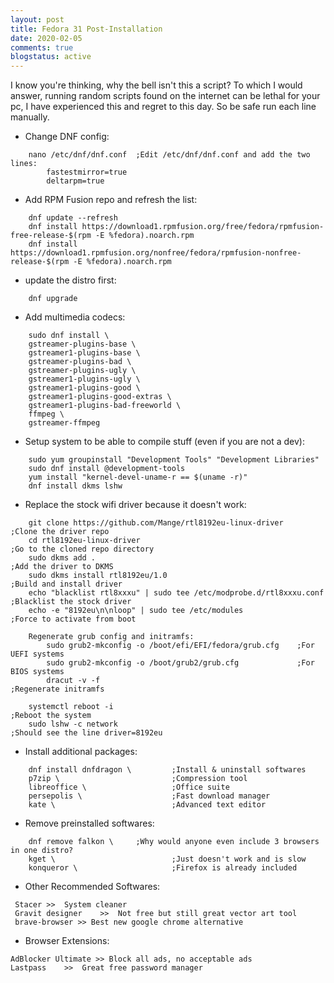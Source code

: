 ```yaml
---
layout: post
title: Fedora 31 Post-Installation
date: 2020-02-05
comments: true
blogstatus: active
---
```

I know you're thinking, why the bell isn't this a script? To which I would answer, running random scripts found on the internet can be lethal for your pc, I have experienced this and regret to this day. So be safe run each line manually.
* Change DNF config:
```
    nano /etc/dnf/dnf.conf	;Edit /etc/dnf/dnf.conf and add the two lines:
        fastestmirror=true
        deltarpm=true
```
* Add RPM Fusion repo and refresh the list:
```
    dnf update --refresh
    dnf install https://download1.rpmfusion.org/free/fedora/rpmfusion-free-release-$(rpm -E %fedora).noarch.rpm 
    dnf install https://download1.rpmfusion.org/nonfree/fedora/rpmfusion-nonfree-release-$(rpm -E %fedora).noarch.rpm
```
* update the distro first:
```
    dnf upgrade
```
* Add multimedia codecs:
```
    sudo dnf install \
    gstreamer-plugins-base \
    gstreamer1-plugins-base \
    gstreamer-plugins-bad \
    gstreamer-plugins-ugly \
    gstreamer1-plugins-ugly \
    gstreamer1-plugins-good \
    gstreamer1-plugins-good-extras \
    gstreamer1-plugins-bad-freeworld \
    ffmpeg \
    gstreamer-ffmpeg
```
* Setup system to be able to compile stuff (even if you are not a dev):
```
    sudo yum groupinstall "Development Tools" "Development Libraries"
    sudo dnf install @development-tools
    yum install "kernel-devel-uname-r == $(uname -r)"
    dnf install dkms lshw
```
* Replace the stock wifi driver because it doesn't work:
```
    git clone https://github.com/Mange/rtl8192eu-linux-driver           ;Clone the driver repo
    cd rtl8192eu-linux-driver                                           ;Go to the cloned repo directory
    sudo dkms add .                                                     ;Add the driver to DKMS
    sudo dkms install rtl8192eu/1.0                                     ;Build and install driver
    echo "blacklist rtl8xxxu" | sudo tee /etc/modprobe.d/rtl8xxxu.conf  ;Blacklist the stock driver
    echo -e "8192eu\n\nloop" | sudo tee /etc/modules                    ;Force to activate from boot
    
    Regenerate grub config and initramfs:
        sudo grub2-mkconfig -o /boot/efi/EFI/fedora/grub.cfg    ;For UEFI systems
        sudo grub2-mkconfig -o /boot/grub2/grub.cfg             ;For BIOS systems
        dracut -v -f                                            ;Regenerate initramfs
        
    systemctl reboot -i                                                 ;Reboot the system
    sudo lshw -c network                                                ;Should see the line driver=8192eu
```
* Install additional packages:
```
    dnf install dnfdragon \         ;Install & uninstall softwares
    p7zip \                         ;Compression tool
    libreoffice \                   ;Office suite
    persepolis \                    ;Fast download manager
    kate \                          ;Advanced text editor
```
* Remove preinstalled softwares:
```
    dnf remove falkon \     ;Why would anyone even include 3 browsers in one distro?
    kget \                          ;Just doesn't work and is slow
    konqueror \                     ;Firefox is already included 
```
* Other Recommended Softwares:
```
 Stacer >>  System cleaner
 Gravit designer    >>  Not free but still great vector art tool
 brave-browser >> Best new google chrome alternative
```
* Browser Extensions:
```
AdBlocker Ultimate >> Block all ads, no acceptable ads
Lastpass    >>  Great free password manager
```

